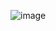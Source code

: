 ![image](https://user-images.githubusercontent.com/16095633/218537864-e3032917-69fb-4491-954d-2669fc02bb8b.png)
